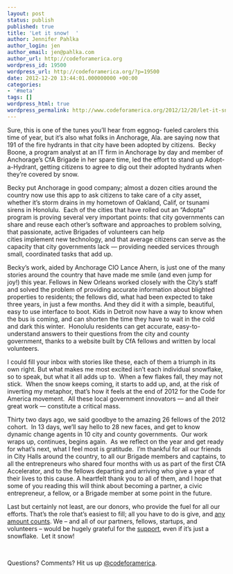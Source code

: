 ```yaml
---
layout: post
status: publish
published: true
title: 'Let it snow!  '
author: Jennifer Pahlka
author_login: jen
author_email: jen@pahlka.com
author_url: http://codeforamerica.org
wordpress_id: 19500
wordpress_url: http://codeforamerica.org/?p=19500
date: 2012-12-20 13:44:01.000000000 +00:00
categories:
- '#meta'
tags: []
wordpress_html: true
wordpress_permalink: http://www.codeforamerica.org/2012/12/20/let-it-snow/
---
```


<p>Sure, this is one of the tunes you’ll hear from eggnog- fueled carolers this time of year, but it’s also what folks in Anchorage, Ala. are saying now that 191 of the fire hydrants in that city have been adopted by citizens.  Becky Boone, a program analyst at an IT firm in Anchorage by day and member of Anchorage’s CfA Brigade in her spare time, led the effort to stand up Adopt-a-Hydrant, getting citizens to agree to dig out their adopted hydrants when they’re covered by snow.</p>
<p>Becky put Anchorage in good company; almost a dozen cities around the country now use this app to ask citizens to take care of a city asset, whether it’s storm drains in my hometown of Oakland, Calif, or tsunami sirens in Honolulu.  Each of the cities that have rolled out an “Adopta” program is proving several very important points: that city governments can share and reuse each other’s software and approaches to problem solving, that passionate, active Brigades of volunteers can help cities implement new technology, and that average citizens can serve as the capacity that city governments lack — providing needed services through small, coordinated tasks that add up.</p>
<p>Becky’s work, aided by Anchorage CIO Lance Ahern, is just one of the many stories around the country that have made me smile (and even jump for joy!) this year. Fellows in New Orleans worked closely with the City’s staff and solved the problem of providing accurate information about blighted properties to residents; the fellows did, what had been expected to take three years, in just a few months. And they did it with a simple, beautiful, easy to use interface to boot. Kids in Detroit now have a way to know when the bus is coming, and can shorten the time they have to wait in the cold and dark this winter.  Honolulu residents can get accurate, easy-to-understand answers to their questions from the city and county government, thanks to a website built by CfA fellows and written by local volunteers.</p>
<p>I could fill your inbox with stories like these, each of them a triumph in its own right. But what makes me most excited isn’t each individual snowflake, so to speak, but what it all adds up to.  When a few flakes fall, they may not stick.  When the snow keeps coming, it starts to add up, and, at the risk of inverting my metaphor, that’s how it feels at the end of 2012 for the Code for America movement.  All these local government innovators — and all their great work — constitute a critical mass.</p>
<p>Thirty two days ago, we said goodbye to the amazing 26 fellows of the 2012 cohort.  In 13 days, we’ll say hello to 28 new faces, and get to know dynamic change agents in 10 city and county governments.  Our work wraps up, continues, begins again.  As we reflect on the year and get ready for what’s next, what I feel most is gratitude.  I’m thankful for all our friends in City Halls around the country, to all our Brigade members and captains, to all the entrepreneurs who shared four months with us as part of the first CfA Accelerator, and to the fellows departing and arriving who give a year of their lives to this cause. A heartfelt thank you to all of them, and I hope that some of you reading this will think about becoming a partner, a civic entrepreneur, a fellow, or a Brigade member at some point in the future.</p>
<p>Last but certainly not least, are our donors, who provide the fuel for all our efforts. That’s the role that’s easiest to fill; all you have to do is give, and <a href="https://secure.codeforamerica.org/page/contribute/annual-campaign" target="_blank">any amount counts</a>. We – and all of our partners, fellows, startups, and volunteers – would be hugely grateful for the <a href="https://secure.codeforamerica.org/page/contribute/annual-campaign" target="_blank">support</a>, even if it’s just a snowflake.  Let it snow!</p>
<p> </p>
<p>Questions? Comments? Hit us up <a href="http://twitter.com/codeforamerica" target="_blank">@codeforamerica</a>.</p>
